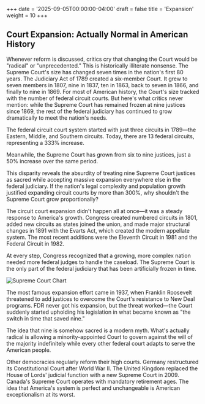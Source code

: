 +++
date = '2025-09-05T00:00:00-04:00'
draft = false
title = 'Expansion'
weight = 10
+++

## Court Expansion: Actually Normal in American History


Whenever reform is discussed, critics cry that changing the Court would be "radical" or "unprecedented." This is historically illiterate nonsense.
The Supreme Court's size has changed seven times in the nation's first 80 years. The Judiciary Act of 1789 created a six-member Court. It grew to seven members in 1807, nine in 1837, ten in 1863, back to seven in 1866, and finally to nine in 1869. For most of American history, the Court's size tracked with the number of federal circuit courts.
But here's what critics never mention: while the Supreme Court has remained frozen at nine justices since 1869, the rest of the federal judiciary has continued to grow dramatically to meet the nation's needs.

The federal circuit court system started with just three circuits in 1789—the Eastern, Middle, and Southern circuits. Today, there are 13 federal circuits, representing a 333% increase. 

Meanwhile, the Supreme Court has grown from six to nine justices, just a 50% increase over the same period.

This disparity reveals the absurdity of treating nine Supreme Court justices as sacred while accepting massive expansion everywhere else in the federal judiciary. If the nation's legal complexity and population growth justified expanding circuit courts by more than 300%, why shouldn't the Supreme Court grow proportionally?

The circuit court expansion didn't happen all at once—it was a steady response to America's growth. Congress created numbered circuits in 1801, added new circuits as states joined the union, and made major structural changes in 1891 with the Evarts Act, which created the modern appellate system. The most recent additions were the Eleventh Circuit in 1981 and the Federal Circuit in 1982.

At every step, Congress recognized that a growing, more complex nation needed more federal judges to handle the caseload. The Supreme Court is the only part of the federal judiciary that has been artificially frozen in time.

![Supreme Court Chart](/images/supreme-court-chart.png)


The most famous expansion effort came in 1937, when Franklin Roosevelt threatened to add justices to overcome the Court's resistance to New Deal programs. FDR never got his expansion, but the threat worked—the Court suddenly started upholding his legislation in what became known as "the switch in time that saved nine."

The idea that nine is somehow sacred is a modern myth. What's actually radical is allowing a minority-appointed Court to govern against the will of the majority indefinitely while every other federal court adapts to serve the American people.

Other democracies regularly reform their high courts. Germany restructured its Constitutional Court after World War II. The United Kingdom replaced the House of Lords' judicial function with a new Supreme Court in 2009. Canada's Supreme Court operates with mandatory retirement ages. The idea that America's system is perfect and unchangeable is American exceptionalism at its worst.


